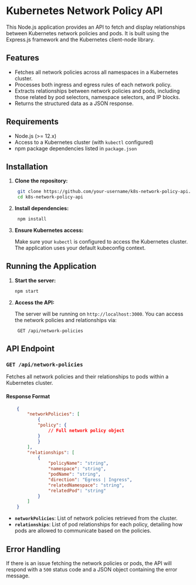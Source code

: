 # Kubernetes Network Policy API

This Node.js application provides an API to fetch and display relationships between Kubernetes network policies and pods. It is built using the Express.js framework and the Kubernetes client-node library.

## Features

- Fetches all network policies across all namespaces in a Kubernetes cluster.
- Processes both ingress and egress rules of each network policy.
- Extracts relationships between network policies and pods, including those related by pod selectors, namespace selectors, and IP blocks.
- Returns the structured data as a JSON response.

## Requirements

- Node.js (>= 12.x)
- Access to a Kubernetes cluster (with `kubectl` configured)
- npm package dependencies listed in `package.json`

## Installation

1. **Clone the repository:**

   ```bash
    git clone https://github.com/your-username/k8s-network-policy-api.git
    cd k8s-network-policy-api
   ```

2. **Install dependencies:**

   ```bash
    npm install
   ```

3. **Ensure Kubernetes access:**

   Make sure your `kubectl` is configured to access the Kubernetes cluster. The application uses your default kubeconfig context.

## Running the Application

1. **Start the server:**

   ```bash
   npm start
   ```

2. **Access the API:**

   The server will be running on `http://localhost:3000`. You can access the network policies and relationships via:

   ```http
    GET /api/network-policies
   ```

## API Endpoint

### `GET /api/network-policies`

Fetches all network policies and their relationships to pods within a Kubernetes cluster.

#### Response Format

```json
    {
        "networkPolicies": [
            {
            "policy": {
                // Full network policy object
            }
            }
        ],
        "relationships": [
            {
                "policyName": "string",
                "namespace": "string",
                "podName": "string",
                "direction": "Egress | Ingress",
                "relatedNamespace": "string",
                "relatedPod": "string"
            }
        ]
    }
```

- **`networkPolicies`**: List of network policies retrieved from the cluster.
- **`relationships`**: List of pod relationships for each policy, detailing how pods are allowed to communicate based on the policies.

## Error Handling

If there is an issue fetching the network policies or pods, the API will respond with a `500` status code and a JSON object containing the error message.
